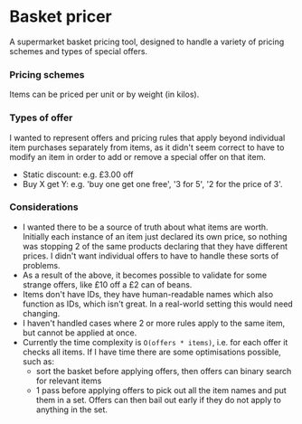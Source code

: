 # Basket pricer

A supermarket basket pricing tool, designed to handle a variety of pricing schemes and types of special offers.

### Pricing schemes

Items can be priced per unit or by weight (in kilos).

### Types of offer

I wanted to represent offers and pricing rules that apply beyond individual item purchases separately from items, as it didn't seem correct to have to modify an item in order to add or remove a special offer on that item.

* Static discount: e.g. £3.00 off
* Buy X get Y: e.g. 'buy one get one free', '3 for 5', '2 for the price of 3'.

### Considerations

* I wanted there to be a source of truth about what items are worth.  Initially each instance of an item just declared its own price, so nothing was stopping 2 of the same products declaring that they have different prices.  I didn't want individual offers to have to handle these sorts of problems.
* As a result of the above, it becomes possible to validate for some strange offers, like £10 off a £2 can of beans.
* Items don't have IDs, they have human-readable names which also function as IDs, which isn't great.  In a real-world setting this would need changing.
* I haven't handled cases where 2 or more rules apply to the same item, but cannot be applied at once.
* Currently the time complexity is `O(offers * items)`, i.e. for each offer it checks all items.  If I have time there are some optimisations possible, such as:
    * sort the basket before applying offers, then offers can binary search for relevant items
    * 1 pass before applying offers to pick out all the item names and put them in a set.  Offers can then bail out early if they do not apply to anything in the set. 